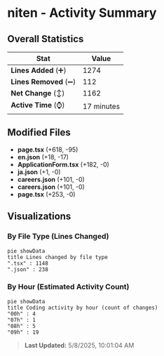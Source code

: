 # niten - Activity Summary 

## Overall Statistics

| Stat                   | Value                                                             |
| ---------------------- | ----------------------------------------------------------------- |
| **Lines Added** (➕)   | 1274                                          |
| **Lines Removed** (➖) | 112                                        |
| **Net Change** (↕)    | 1162                |
| **Active Time** (⌚)   | 17 minutes |


## Modified Files
- **page.tsx** (+618, -95)
- **en.json** (+18, -17)
- **ApplicationForm.tsx** (+182, -0)
- **ja.json** (+1, -0)
- **careers.json** (+101, -0)
- **careers.json** (+101, -0)
- **page.tsx** (+253, -0)

## Visualizations

### By File Type (Lines Changed)

```mermaid
pie showData
title Lines changed by file type
".tsx" : 1148
".json" : 238
```

### By Hour (Estimated Activity Count)

```mermaid
pie showData
title Coding activity by hour (count of changes)
"00h" : 4
"07h" : 1
"08h" : 5
"09h" : 19
```


> **Last Updated:** 5/8/2025, 10:01:04 AM